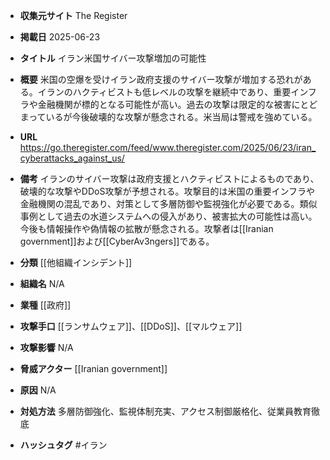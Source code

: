- **収集元サイト**
The Register

- **掲載日**
2025-06-23

- **タイトル**
イラン米国サイバー攻撃増加の可能性

- **概要**
米国の空爆を受けイラン政府支援のサイバー攻撃が増加する恐れがある。イランのハクティビストも低レベルの攻撃を継続中であり、重要インフラや金融機関が標的となる可能性が高い。過去の攻撃は限定的な被害にとどまっているが今後破壊的な攻撃が懸念される。米当局は警戒を強めている。

- **URL**
https://go.theregister.com/feed/www.theregister.com/2025/06/23/iran_cyberattacks_against_us/

- **備考**
イランのサイバー攻撃は政府支援とハクティビストによるものであり、破壊的な攻撃やDDoS攻撃が予想される。攻撃目的は米国の重要インフラや金融機関の混乱であり、対策として多層防御や監視強化が必要である。類似事例として過去の水道システムへの侵入があり、被害拡大の可能性は高い。今後も情報操作や偽情報の拡散が懸念される。攻撃者は[[Iranian government]]および[[CyberAv3ngers]]である。

- **分類**
[[他組織インシデント]]

- **組織名**
N/A

- **業種**
[[政府]]

- **攻撃手口**
[[ランサムウェア]]、[[DDoS]]、[[マルウェア]]

- **攻撃影響**
N/A

- **脅威アクター**
[[Iranian government]]

- **原因**
N/A

- **対処方法**
多層防御強化、監視体制充実、アクセス制御厳格化、従業員教育徹底

- **ハッシュタグ**
#イラン
